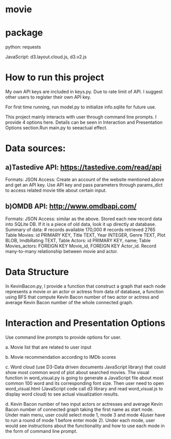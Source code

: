 # movie
# package
python: requests

JavaScript: d3.layout.cloud.js, d3.v2.js
# How to run this project
My own API keys are included in keys.py. Due to rate limit of API. I suggest other users to register their own API key. 

For first time running, run model.py to initialize info.sqlite for future use.

This project mainly interacts with user through command line prompts. I provide 4 options here. Details can be seen in Interaction and Presentation Options section.Run main.py to seeactual effect.

# Data sources:
## a)Tastedive API: https://tastedive.com/read/api
Formats: JSON
Access:  Create an account of the website mentioned above and get an API key. Use API key and pass parameters through params_dict to access related movie title about certain input. 

## b)OMDB API: http://www.omdbapi.com/
Formats: JSON
Access: similar as the above. Stored each new record data into SQLite DB. If it is a piece of old data, look it up directly at database.
Summary of data: # records available 170,000 # records retrieved 2765
Table Movies: id PRIMARY KEY, Title TEXT, Year INTEGER, Genre TEXT, Plot BLOB, ImdbRating TEXT, 
Table Actors: id PRIMARY KEY, name; 
Table Movies_actors: FOREIGN KEY Movie_id, FOREIGN KEY Actor_id. Record many-to-many relationship between movie and actor. 

# Data Structure
In KevinBacon.py, I provide a function that construct a graph that each node represents a movie or an actor or actress from data of database, a function using BFS that compute Kevin Bacon number of two actor or actress and average Kevin Bacon number of the whole connected graph.

# Interaction and Presentation Options
Use command line prompts to provide options for user. 

a.	Movie list that are related to user input 

b.	Movie recommendation according to IMDb scores

c.	Word cloud (use D3-Data driven documents JavaScript library) that could show most common word of plot about searched movies. The visual function in word_visual.py is going to generate a JavaScript file about most common 100 word and its corresponding font size. Then user need to open word_visual.html (JavaScript code call d3 library and read word_visual.js to display word cloud) to see actual visualization results.  

d.	Kevin Bacon number of two input actors or actresses and average Kevin Bacon number of connected graph taking the first name as start node. Under main menu, user could select mode 1, mode 3 and mode 4(user have to run a round of mode 1 before enter mode 2). Under each mode, user would see instructions about the functionality and how to use each mode in the form of command line prompt. 









